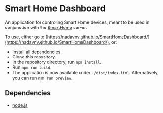 # Smart Home Dashboard

An application for controling Smart Home devices, meant to be used in conjunction with the [SmartHome](https://github.com/NadavNV/SmartHomeBackend) server.

To use, either go to [https://nadavnv.github.io/SmartHomeDashboard/](https://nadavnv.github.io/SmartHomeDashboard/), or:

- Install all dependencies.
- Clone this repository.
- In the repository directory, run `npm install`.
- Run `npm run build`.
- The application is now available under `./dist/index.html`. Alternatively, you can run `npm run preview`.

## Dependencies

- [node.js](https://nodejs.org/en/download)
